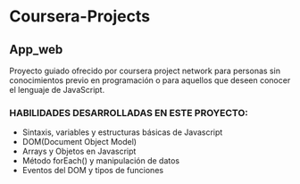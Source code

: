 # Coursera-Projects

## App_web
Proyecto guiado ofrecido por coursera project network para personas sin conocimientos previo en programación o para aquellos que deseen conocer el lenguaje de JavaScript.

### HABILIDADES DESARROLLADAS EN ESTE PROYECTO:

* Sintaxis, variables y estructuras básicas de Javascript
* DOM(Document Object Model)
* Arrays y Objetos en Javascript
* Método forEach() y manipulación de datos
* Eventos del DOM y tipos de funciones